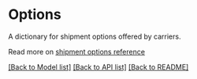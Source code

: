 # Options

A dictionary for shipment options offered by carriers.

Read more on [shipment options reference](../Api/Utils.md#shipment-options)

[[Back to Model list]](../../README.md#documentation-for-models) [[Back to API list]](../../README.md#documentation-for-api-endpoints) [[Back to README]](../../README.md)

